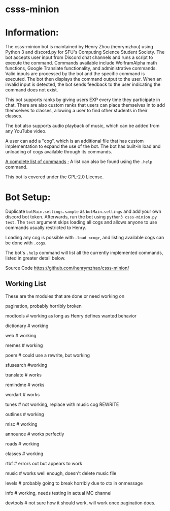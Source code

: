 # csss-minion

# Information: #

The csss-minion bot is maintained by Henry Zhou (henrymzhou) using Python 3 and discord.py for SFU's Computing Science Student Society. The bot accepts user input from Discord chat channels and runs a script to execute the command. Commands available include WolframAlpha math functions, Google Translate functionality, and administrative commands. Valid inputs are processed by the bot and the specific command is executed. The bot then displays the command output to the user. When an invalid input is detected, the bot sends feedback to the user indicating the command does not exist.

This bot supports ranks by giving users EXP every time they participate in chat. There are also custom ranks that users can place themselves in to add themselves to classes, allowing a user to find other students in their classes.

The bot also supports audio playback of music, which can be added from any YouTube video.

A user can add a "cog", which is an additional file that has custom implementation to expand the use of the bot. The bot has built-in load and unloading of cogs available through its commands.

[A complete list of commands](COMMANDS.md)
; A list can also be found using the `.help` command.

This bot is covered under the GPL-2.0 License.

# Bot Setup: #

Duplicate `botMain.settings.sample` as `botMain.settings` and add your own discord bot token. Afterwards, run the bot using `python3 csss-minion.py test`. The `test` argument skips
loading all cogs and allows anyone to use commands usually restricted to Henry.

Loading any cog is possible with `.load <cog>`, and listing available cogs can be done with `.cogs`.

The bot's `.help` command will list all the currently implemented commands, listed in greater detail below.

Source Code
https://github.com/henrymzhao/csss-minion/


## Working List ##
These are the modules that are done or need working on

pagination, probably horribly broken


modtools  # working as long as Henry defines wanted behavior

dictionary  # working

web # working

memes # working

poem # could use a rewrite, but working

sfusearch #working

translate # works

remindme  # works

wordart  # works

tunes  # not working, replace with music cog REWRITE

outlines  # working

misc  # working

announce  # works perfectly

roads  # working

classes  # working

rtbf # errors out but appears to work

music  # works well enough, doesn't delete music file

levels  # probably going to break horribly due to ctx in onmessage

info  # working, needs testing in actual MC channel

devtools # not sure how it should work, will work once pagination does.